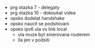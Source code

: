 - prg otazka 7 - delegaty
- prg otazka 10 - dokoukat videa
- opsko dodelat handshake
- opsko naucit se podsitovani
- opsko ipv6 ula vs link local
  - ula muze byt smerovana routerem
  - lla jen v podsiti
